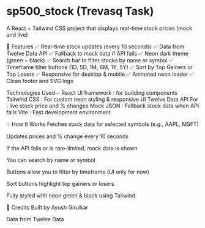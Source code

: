 # sp500_stock (Trevasq Task)

A React + Tailwind CSS project that displays real-time stock prices (mock and live)

🚀 Features
✅ Real-time stock updates (every 10 seconds)
✅ Data from Twelve Data API
✅ Fallback to mock data if API fails
✅ Neon dark theme (green + black)
✅ Search bar to filter stocks by name or symbol
✅ Timeframe filter buttons (1D, 5D, 1M, 6M, 1Y, 5Y)
✅ Sort by Top Gainers or Top Losers
✅ Responsive for desktop & mobile
✅ Animated neon loader
✅ Clean footer and SVG logo

Technologies Used--
React	UI framework : for building components
Tailwind CSS :	For custom neon styling & responsive UI
Twelve Data API	For : live stock price and % changes
Mock JSON	: Fallback stock data when API fails
Vite : Fast development environment


💡 How It Works
Fetches stock data for selected symbols (e.g., AAPL, MSFT)

Updates prices and % change every 10 seconds

If the API fails or is rate-limited, mock data is shown

You can search by name or symbol

Buttons allow you to filter by timeframe (UI only for now)

Sort buttons highlight top gainers or losers

Fully styled with neon green & black using Tailwind



🙌 Credits
Built by Ayush Girulkar

Data from Twelve Data




